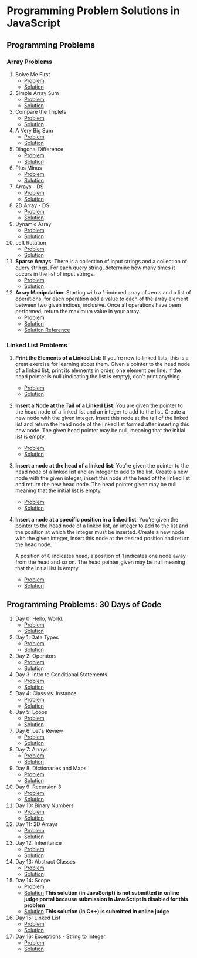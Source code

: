 # Programming Problem Solutions in JavaScript

## Programming Problems

### Array Problems

1. Solve Me First
    - [Problem](https://www.hackerrank.com/challenges/solve-me-first/problem)
    - [Solution](./solve-me-first/solution.js)
2. Simple Array Sum
    - [Problem](https://www.hackerrank.com/challenges/simple-array-sum/problem)
    - [Solution](./simple-array-sum/solution.js)
3. Compare the Triplets
    - [Problem](https://www.hackerrank.com/challenges/compare-the-triplets/problem)
    - [Solution](./compare-the-triplets/solution.js)
4. A Very Big Sum
    - [Problem](https://www.hackerrank.com/challenges/a-very-big-sum/problem)
    - [Solution](./a-very-big-sum/solution.js)
5. Diagonal Difference
    - [Problem](https://www.hackerrank.com/challenges/diagonal-difference/problem)
    - [Solution](./diagonal-difference/solution.js)
6. Plus Minus
    - [Problem](https://www.hackerrank.com/challenges/plus-minus/problem)
    - [Solution](./plus-minus/solution.js)
7. Arrays - DS
    - [Problem](https://www.hackerrank.com/challenges/arrays-ds/problem)
    - [Solution](./arrays-ds/solution.js)
8. 2D Array - DS
    - [Problem](https://www.hackerrank.com/challenges/2d-array/problem)
    - [Solution](./2-d-array-ds/solution.js)
9. Dynamic Array
    - [Problem](https://www.hackerrank.com/challenges/dynamic-array/problem)
    - [Solution](./dynamic-array/solution.js)
10. Left Rotation
    - [Problem](https://www.hackerrank.com/challenges/array-left-rotation/problem)
    - [Solution](./left-rotation/solution.js)
11. **Sparse Arrays**: There is a collection of input strings and a collection of query strings. For each query string, determine how many times it occurs in the list of input strings.
    - [Problem](https://www.hackerrank.com/challenges/sparse-arrays/problem)
    - [Solution](./sparse-arrays/solution.js)
12. **Array Manipulation**: Starting with a 1-indexed array of zeros and a list of operations, for each operation add a value to each of the array element between two given indices, inclusive. Once all operations have been performed, return the maximum value in your array.
    - [Problem](https://www.hackerrank.com/challenges/crush/copy-from/76031562)
    - [Solution](./array-manipulation/solution.js)
    - [Solution Reference](https://www.geeksforgeeks.org/constant-time-range-add-operation-array/)

### Linked List Problems

1. **Print the Elements of a Linked List**: If you're new to linked lists, this is a great exercise for learning about them. Given a pointer to the head node of a linked list, print its elements in order, one element per line. If the head pointer is null (indicating the list is empty), don’t print anything.
    - [Problem](https://www.hackerrank.com/challenges/print-the-elements-of-a-linked-list/problem)
    - [Solution](./print-the-elements-of-a-linked-list/solution.js)
2. **Insert a Node at the Tail of a Linked List**: You are given the pointer to the head node of a linked list and an integer to add to the list. Create a new node with the given integer. Insert this node at the tail of the linked list and return the head node of the linked list formed after inserting this new node. The given head pointer may be null, meaning that the initial list is empty.
    - [Problem](https://www.hackerrank.com/challenges/insert-a-node-at-the-tail-of-a-linked-list/problem/problem)
    - [Solution](./insert-a-node-at-the-tail-of-a-linked-list/solution.js)
3. **Insert a node at the head of a linked list**: You’re given the pointer to the head node of a linked list and an integer to add to the list. Create a new node with the given integer, insert this node at the head of the linked list and return the new head node. The head pointer given may be null meaning that the initial list is empty.
    - [Problem](https://www.hackerrank.com/challenges/insert-a-node-at-the-head-of-a-linked-list/problem)
    - [Solution](./insert-a-node-at-the-head-of-a-linked-list/solution.js)
4. **Insert a node at a specific position in a linked list**: You’re given the pointer to the head node of a linked list, an integer to add to the list and the position at which the integer must be inserted. Create a new node with the given integer, insert this node at the desired position and return the head node.

    A position of 0 indicates head, a position of 1 indicates one node away from the head and so on. The head pointer given may be null meaning that the initial list is empty.
    - [Problem](https://www.hackerrank.com/challenges/insert-a-node-at-a-specific-position-in-a-linked-list/problem)
    - [Solution](./insert-a-node-at-a-specific-position-in-a-linked-list/solution.js)

## Programming Problems: 30 Days of Code

1. Day 0: Hello, World.
    - [Problem](https://www.hackerrank.com/challenges/30-hello-world/problem)
    - [Solution](./30-days-of-code/day-0-hello-world/solution.js)
2. Day 1: Data Types
    - [Problem](https://www.hackerrank.com/challenges/30-data-types/problem)
    - [Solution](./30-days-of-code/day-1-data-types/solution.js)
3. Day 2: Operators
    - [Problem](https://www.hackerrank.com/challenges/30-operators/problem)
    - [Solution](./30-days-of-code/day-2-operators/solution.js)
4. Day 3: Intro to Conditional Statements
    - [Problem](https://www.hackerrank.com/challenges/30-conditional-statements/problem)
    - [Solution](./30-days-of-code/day-3-intro-to-conditional-statements/solution.js)
5. Day 4: Class vs. Instance
    - [Problem](https://www.hackerrank.com/challenges/30-class-vs-instance/problem)
    - [Solution](./30-days-of-code/day-4-class-vs-instance/solution.js)
6. Day 5: Loops
    - [Problem](https://www.hackerrank.com/challenges/30-loops/problem)
    - [Solution](./30-days-of-code/day-5-loops/solution.js)
7. Day 6: Let's Review
    - [Problem](https://www.hackerrank.com/challenges/30-review-loop/problem)
    - [Solution](./30-days-of-code/day-6-lets-review/solution.js)
8. Day 7: Arrays
    - [Problem](https://www.hackerrank.com/challenges/30-arrays/problem)
    - [Solution](./30-days-of-code/day-7-arrays/solution.js)
9. Day 8: Dictionaries and Maps
    - [Problem](https://www.hackerrank.com/challenges/30-dictionaries-and-maps/problem)
    - [Solution](./30-days-of-code/day-8-dictionaries-and-maps/solution.js)
10. Day 9: Recursion 3
    - [Problem](https://www.hackerrank.com/challenges/30-recursion/problem)
    - [Solution](./30-days-of-code/day-9-recursion-3/solution.js)
11. Day 10: Binary Numbers
    - [Problem](https://www.hackerrank.com/challenges/30-binary-numbers/problem)
    - [Solution](./30-days-of-code/day-10-binary-numbers/solution.js)
12. Day 11: 2D Arrays
    - [Problem](https://www.hackerrank.com/challenges/30-2d-arrays/problem)
    - [Solution](./30-days-of-code/day-11-2d-arrays/solution.js)
13. Day 12: Inheritance
    - [Problem](https://www.hackerrank.com/challenges/30-inheritance/problem)
    - [Solution](./30-days-of-code/day-12-inheritance/solution.js)
14. Day 13: Abstract Classes
    - [Problem](https://www.hackerrank.com/challenges/30-abstract-classes/problem)
    - [Solution](./30-days-of-code/day-13-abstract-classes/solution.js)
15. Day 14: Scope
    - [Problem](https://www.hackerrank.com/challenges/30-scope/problem)
    - [Solution](./30-days-of-code/day-14-Scope/solution.js) **This solution (in JavaScript) is not submitted in online judge portal because submission in JavaScript is disabled for this problem**
    - [Solution](./30-days-of-code/day-14-Scope/solution.cpp) **This solution (in C++) is submitted in online judge**
16. Day 15: Linked List
    - [Problem](https://www.hackerrank.com/challenges/30-linked-list/problem)
    - [Solution](./30-days-of-code/day-15-linked-list/solution.js)
17. Day 16: Exceptions - String to Integer
    - [Problem](https://www.hackerrank.com/challenges/30-exceptions-string-to-integer/problem)
    - [Solution](./30-days-of-code/day-16-exceptions-string-to-integer/solution.js)
